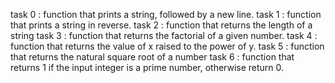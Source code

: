 task 0 : function that prints a string, followed by a new line.
task 1 : function that prints a string in reverse.
task 2 : function that returns the length of a string
task 3 : function that returns the factorial of a given number.
task 4 : function that returns the value of x raised to the power of y.
task 5 : function that returns the natural square root of a number
task 6 : function that returns 1 if the input integer is a prime number, otherwise return 0.
